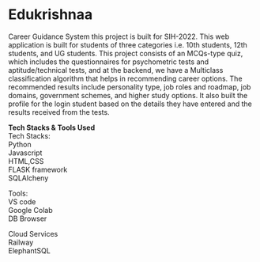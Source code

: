 # Edukrishnaa
Career Guidance System this project is built for SIH-2022.
This web application is built for students of three categories i.e. 10th students, 12th students, and UG students.
This project consists of an MCQs-type quiz, which includes the questionnaires for psychometric tests and aptitude/technical tests, and at the backend, we have a Multiclass classification algorithm that helps in recommending career options. The recommended results include personality type, job roles and roadmap, job domains, government schemes, and higher study options.
It also built the profile for the login student based on the details they have entered and the results received from the tests. <br> 

**Tech Stacks & Tools Used** <br>
Tech Stacks: <br>
Python <br>
Javascript  <br>
HTML,CSS  <br>
FLASK framework <br>
SQLAlcheny  <br>

Tools: <br>
VS code <br>
Google Colab <br>
DB Browser <br>

Cloud Services  <br>
Railway  <br>
ElephantSQL   <br>
